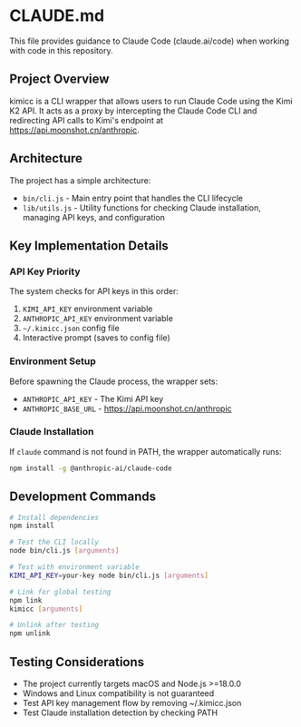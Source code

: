 # CLAUDE.md

This file provides guidance to Claude Code (claude.ai/code) when working with code in this repository.

## Project Overview

kimicc is a CLI wrapper that allows users to run Claude Code using the Kimi K2 API. It acts as a proxy by intercepting the Claude Code CLI and redirecting API calls to Kimi's endpoint at https://api.moonshot.cn/anthropic.

## Architecture

The project has a simple architecture:
- `bin/cli.js` - Main entry point that handles the CLI lifecycle
- `lib/utils.js` - Utility functions for checking Claude installation, managing API keys, and configuration

## Key Implementation Details

### API Key Priority
The system checks for API keys in this order:
1. `KIMI_API_KEY` environment variable
2. `ANTHROPIC_API_KEY` environment variable  
3. `~/.kimicc.json` config file
4. Interactive prompt (saves to config file)

### Environment Setup
Before spawning the Claude process, the wrapper sets:
- `ANTHROPIC_API_KEY` - The Kimi API key
- `ANTHROPIC_BASE_URL` - https://api.moonshot.cn/anthropic

### Claude Installation
If `claude` command is not found in PATH, the wrapper automatically runs:
```bash
npm install -g @anthropic-ai/claude-code
```

## Development Commands

```bash
# Install dependencies
npm install

# Test the CLI locally
node bin/cli.js [arguments]

# Test with environment variable
KIMI_API_KEY=your-key node bin/cli.js [arguments]

# Link for global testing
npm link
kimicc [arguments]

# Unlink after testing
npm unlink
```

## Testing Considerations

- The project currently targets macOS and Node.js >=18.0.0
- Windows and Linux compatibility is not guaranteed
- Test API key management flow by removing ~/.kimicc.json
- Test Claude installation detection by checking PATH